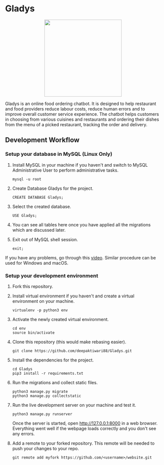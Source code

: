 # Gladys

<p align="center">
  <img src="https://github.com/deepaktiwari88/Gladys/blob/master/about/static/about/hello.png" width="250"/>
</p>
Gladys is an online food ordering chatbot. It is designed to help restaurant and food providers reduce labour costs, reduce human errors and to improve overall customer service experience. The chatbot helps customers in choosing from various cuisines and restaurants and ordering their dishes from the menu of a picked restaurant, tracking the order and delivery. 

## Development Workflow

### Setup your database in MySQL (Linux Only)
1. Install MySQL in your machine if you haven't and switch to MySQL Administrative User to perform administrative tasks.
    ```
    mysql -u root
    ```
    
2. Create Database Gladys for the project.
    ```
    CREATE DATABASE Gladys;
    ```
    
3. Select the created database.
    ```
    USE Gladys;
    ```
    
4. You can see all tables here once you have applied all the migrations which are discussed later.

5. Exit out of MySQL shell session.
    ```
    exit;
    ```
    
If you have any problems, go through this [video](https://www.youtube.com/watch?v=s16p32pndK0). Similar procedure can be used for Windows and macOS.


### Setup your development environment
1. Fork this repository.

2. Install virtual environment if you haven't and create a virtual environment on your machine.
    ```
    virtualenv -p python3 env
    ```
    
3. Activate the newly created virtual environment.
    ```
    cd env
    source bin/activate
    ```

4. Clone this repository (this would make rebasing easier).
    ```
    git clone https://github.com/deepaktiwari88/Gladys.git
    ```

5. Install the dependencies for the project.
    ```
    cd Gladys
    pip3 install -r requirements.txt
    ```
    
6. Run the migrations and collect static files.
    ```
    python3 manage.py migrate
    python3 manage.py collectstatic
    ```

8. Run the live development server on your machine and test it.
    ```
    python3 manage.py runserver
    ```
    Once the server is started, open http://127.0.0.1:8000 in a web browser.
    Everything went well if the webpage loads correctly and you don't see any errors.

9. Add a remote to your forked repository. This remote will be needed to push your changes to your repo.
    ```
    git remote add myfork https://github.com/<username>/website.git
    ```

